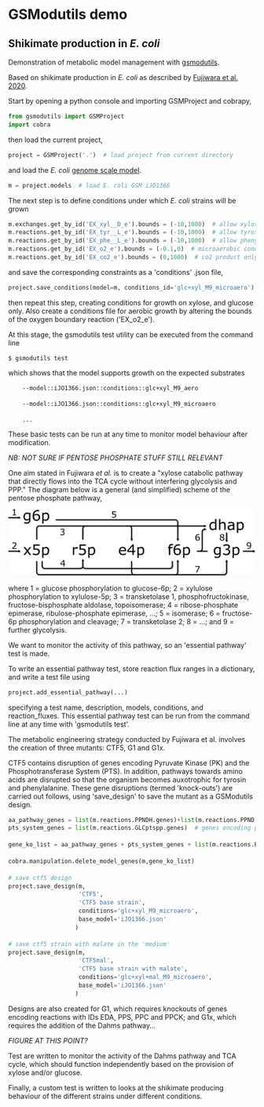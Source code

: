 # GSModutils demo
## Shikimate production in *E. coli*
Demonstration of metabolic model management with [gsmodutils](https://academic.oup.com/bioinformatics/article/35/18/3397/5317162).

Based on shikimate production in *E. coli* as described by [Fujiwara et al. 2020](https://www.nature.com/articles/s41467-019-14024-1).

Start by opening a python console and importing GSMProject and cobrapy,

```python
from gsmodutils import GSMProject
import cobra
```

then load the current project,

```python
project = GSMProject('.')  # load project from current directory
```

and load the *E. coli* [genome scale model](https://www.embopress.org/doi/full/10.1038/msb.2011.65).

```python
m = project.models  # load E. coli GSM iJO1366 
```

The next step is to define conditions under which *E. coli* strains will be grown

```python
m.exchanges.get_by_id('EX_xyl__D_e').bounds = (-10,1000)  # allow xylose uptake
m.reactions.get_by_id('EX_tyr__L_e').bounds = (-10,1000)  # allow tyrosine uptake
m.reactions.get_by_id('EX_phe__L_e').bounds = (-10,1000)  # allow phenylalanine uptake
m.reactions.get_by_id('EX_o2_e').bounds = (-0.1,0)  # microaerobic conditions
m.reactions.get_by_id('EX_co2_e').bounds = (0,1000)  # co2 product only
```

and save the corresponding constraints as a 'conditions' .json file,

```python
project.save_conditions(model=m, conditions_id='glc+xyl_M9_microaero')
```

then repeat this step, creating conditions for growth on xylose, and glucose only.
Also create a conditions file for aerobic growth by altering 
the bounds of the oxygen boundary reaction ('EX_o2_e').

At this stage, the gsmodutils test utility can be executed from the command line

```shell script
$ gsmodutils test
```

which shows that the model supports growth on the expected substrates

```shell script
    --model::iJO1366.json::conditions::glc+xyl_M9_aero

    --model::iJO1366.json::conditions::glc+xyl_M9_microaero

    ...
```

These basic tests can be run at any time to monitor model behaviour after modification.

*NB: NOT SURE IF PENTOSE PHOSPHATE STUFF STILL RELEVANT*

One aim stated in Fujiwara *et al.* is to create a "xylose catabolic pathway that directly flows into the 
TCA cycle without interfering glycolysis and PPP."
The diagram below is a general (and simplified) scheme of the pentose phosphate pathway, 

![pentose phosphate pathway](./figures/pentose_phosphate_shadow.png)

where 1 = glucose phosphorylation to glucose-6p; 2 = xylulose phosphorylation to xylulose-5p; 3 = transketolase 1, 
phosphofructokinase, fructose-bisphosphate aldolase, topoisomerase; 4 = ribose-phosphate epimerase, ribulose-phosphate 
epimerase, ...; 5 = isomerase; 6 = fructose-6p phosphorylation and cleavage; 7 = transketolase 2; 8 = ...; 
and 9 = further glycolysis.

We want to monitor the activity of this pathway, so an 'essential pathway' test is made.

To write an essential pathway test, store reaction flux ranges in a dictionary, and write a test file using

```python
project.add_essential_pathway(...)
```

specifying a test name, description, models, conditions, and reaction_fluxes.
This essential pathway test can be run from the command line at any time with 'gsmodutils test'.

The metabolic engineering strategy conducted by Fujiwara et al. involves the creation of
three mutants: CTF5, G1 and G1x.

CTF5 contains disruption of genes encoding Pyruvate Kinase (PK)
and the Phosphotransferase System (PTS). In addition, pathways towards amino acids are disrupted so that the organism 
becomes auxotrophic for tyrosin and phenylalanine. These gene disruptions (termed 'knock-outs')
are carried out follows, using 'save_design' to save the mutant as a GSModutils design.

```python
aa_pathway_genes = list(m.reactions.PPNDH.genes)+list(m.reactions.PPND.genes)  # amino acid pathway genes (phe/tyr)
pts_system_genes = list(m.reactions.GLCptspp.genes)  # genes encoding pts transport system genes

gene_ko_list = aa_pathway_genes + pts_system_genes + list(m.reactions.PYK.genes)

cobra.manipulation.delete_model_genes(m,gene_ko_list)

# save ctf5 design
project.save_design(m,
                    'CTF5',
                    'CTF5 base strain',
                    conditions='glc+xyl_M9_microaero',
                    base_model='iJO1366.json'
                   )

# save ctf5 strain with malate in the 'medium'
project.save_design(m,
                    'CTF5mal',
                    'CTF5 base strain with malate',
                    conditions='glc+xyl+mal_M9_microaero',
                    base_model='iJO1366.json'
                   )
```

Designs are also created for G1, which requires knockouts of genes encoding 
reactions with IDs EDA, PPS, PPC and PPCK; and G1x, 
which requires the addition of the Dahms pathway...

*FIGURE AT THIS POINT?*

Test are written to monitor the activity of the Dahms pathway and TCA cycle, which should 
function independently based on the provision of xylose and/or glucose.

Finally, a custom test is written to looks at the shikimate producing behaviour of the 
different strains under different conditions.